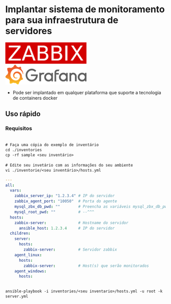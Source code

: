 # **Implantar sistema de monitoramento para sua infraestrutura de servidores**

![zabbix-logo](./docs/img/zabbix_logo_255x67.png)   ![grafana-logo](./docs/img/grafana_logo_255x62.png)

- Pode ser implantado em qualquer plataforma que suporte a tecnologia de containers docker

## **Uso rápido**

### **Requisitos**

```shell

# Faça uma cópia do exemplo de inventário
cd ./inventories
cp -rf sample <seu inventário>

# Edite seu invetário com as informações do seu ambiente
vi ./inventorie/<seu inventário>/hosts.yml
```

```yml
---
all:
  vars:
    zabbix_server_ip: "1.2.3.4" # IP do servidor
    zabbix_agent_port: "10050"  # Porta do agente
    mysql_zbx_db_pwd: ""        # Preencha as variáveis mysql_zbx_db_pwd e mysql_root_pwd com uma senha de sua preferência
    mysql_root_pwd: ""          # --^^^
  hosts:
    zabbix-server:              # Hostname do servidor
      ansible_host: 1.2.3.4     # IP do servidor
  children:
    server:
      hosts:
        zabbix-server:          # Servidor zabbix
    agent_linux:
      hosts:
        zabbix-server:          # Host(s) que serão monitorados
    agent_windows:
      hosts:
```

```shell

ansible-playbook -i inventories/<seu inventario>/hosts.yml -u root -k server.yml

```